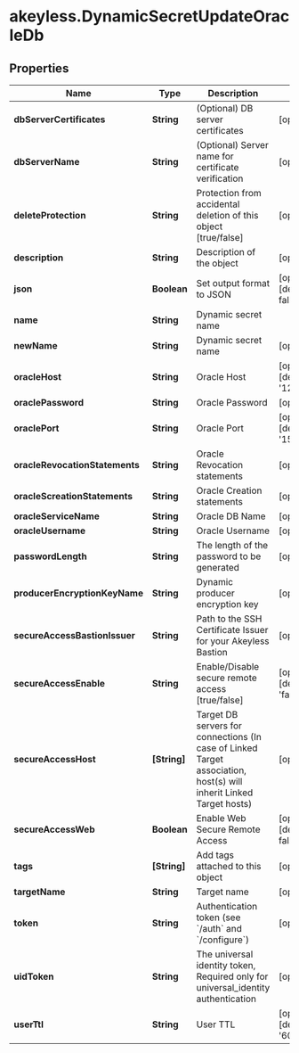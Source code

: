# akeyless.DynamicSecretUpdateOracleDb

## Properties

Name | Type | Description | Notes
------------ | ------------- | ------------- | -------------
**dbServerCertificates** | **String** | (Optional) DB server certificates | [optional] 
**dbServerName** | **String** | (Optional) Server name for certificate verification | [optional] 
**deleteProtection** | **String** | Protection from accidental deletion of this object [true/false] | [optional] 
**description** | **String** | Description of the object | [optional] 
**json** | **Boolean** | Set output format to JSON | [optional] [default to false]
**name** | **String** | Dynamic secret name | 
**newName** | **String** | Dynamic secret name | [optional] 
**oracleHost** | **String** | Oracle Host | [optional] [default to &#39;127.0.0.1&#39;]
**oraclePassword** | **String** | Oracle Password | [optional] 
**oraclePort** | **String** | Oracle Port | [optional] [default to &#39;1521&#39;]
**oracleRevocationStatements** | **String** | Oracle Revocation statements | [optional] 
**oracleScreationStatements** | **String** | Oracle Creation statements | [optional] 
**oracleServiceName** | **String** | Oracle DB Name | [optional] 
**oracleUsername** | **String** | Oracle Username | [optional] 
**passwordLength** | **String** | The length of the password to be generated | [optional] 
**producerEncryptionKeyName** | **String** | Dynamic producer encryption key | [optional] 
**secureAccessBastionIssuer** | **String** | Path to the SSH Certificate Issuer for your Akeyless Bastion | [optional] 
**secureAccessEnable** | **String** | Enable/Disable secure remote access [true/false] | [optional] [default to &#39;false&#39;]
**secureAccessHost** | **[String]** | Target DB servers for connections (In case of Linked Target association, host(s) will inherit Linked Target hosts) | [optional] 
**secureAccessWeb** | **Boolean** | Enable Web Secure Remote Access | [optional] [default to false]
**tags** | **[String]** | Add tags attached to this object | [optional] 
**targetName** | **String** | Target name | [optional] 
**token** | **String** | Authentication token (see &#x60;/auth&#x60; and &#x60;/configure&#x60;) | [optional] 
**uidToken** | **String** | The universal identity token, Required only for universal_identity authentication | [optional] 
**userTtl** | **String** | User TTL | [optional] [default to &#39;60m&#39;]


